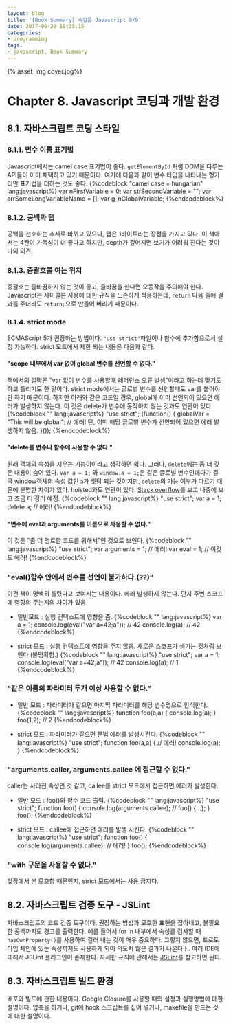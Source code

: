 ```yaml
---
layout: blog
title: '[Book Summary] 속깊은 Javascript 8/9'
date: 2017-06-29 18:35:15
categories:
- programming
tags:
- javascript, Book Summary
---
```


{% asset_img cover.jpg%}
 
# Chapter 8. Javascript 코딩과 개발 환경

## 8.1. 자바스크립트 코딩 스타일

### 8.1.1. 변수 이름 표기법
Javascript에서는 camel case 표기법이 좋다. ```getElementById``` 처럼 DOM을 다루는 API들이 이미 채택하고 있기 때문이다. 여기에 다음과 같이 변수 타입을 나타내는 헝가리안 표기법을 더하는 것도 좋다.
{%codeblock "camel case + hungarian" lang:javascript%}
var nFirstVariable = 0;
var strSecondVariable = "";
var arrSomeLongVariableName = [];
var g_nGlobalVariable;
{%endcodeblock%}

### 8.1.2. 공백과 탭
공백을 선호하는 추세로 바뀌고 있으나, 탭은 1바이트라는 장점을 가지고 있다. 이 책에서는 4칸이 가독성이 더 좋다고 하지만, depth가 깊어지면 보기가 어려워 진다는 것이 나의 의견. 

### 8.1.3. 중괄호를 여는 위치
중괄호는 줄바꿈하지 않는 것이 좋고, 줄바꿈을 한다면 오동작을 주의해야 한다. Javascript는 세미콜론 사용에 대한 규칙을 느슨하게 적용하는데, ```return``` 다음 줄에 결과를 주더라도 ```return;```으로 만들어 버리기 때문이다. 

### 8.1.4. strict mode
ECMAScript 5가 권장하는 방법이다. ```"use strict"```파일이나 함수에 추가함으로서 설정 가능하다. strict 모드에서 제한 되는 내용은 다음과 같다.

#### "scope 내부에서 var 없이 global 변수를 선언할 수 없다."
책에서의 설명은 "var 없이 변수를 사용할때 레퍼런스 오류 발생"이라고 하는데 맞기도 하고 틀리기도 한 말이다. strict mode에서는 글로벌 변수를 선언할때도 var를 붙어야만 하기 때문이다. 하지만 아래와 같은 코드일 경우, global에 이미 선언되어 있으면 에러가 발생하지 않는다. 이 것은 delete가 변수에 동작하지 않는 것과도 연관이 있다. 
{%codeblock "" lang:javascript%}
"use strict";
(function() {
    globalVar = "This will be global"; 
    // 에러! 단, 이미 해당 글로벌 변수가 선언되어 있으면 에러 발생하지 않음.
}());
{%endcodeblock%}

#### "delete를 변수나 함수에 사용할 수 없다." 
원래 객체의 속성을 지우는 기능이이라고 생각하면 쉽다. 그러나, ```delete```에는 좀 더 깊은 내용이 숨어 있다. ```var a = 1;``` 와 ```window.a = 1;```은 같은 글로벌 변수인데다가 결국 window객체의 속성 값인   ```a```가 셋팅 되는 것이지만, ```delete```의 가능 여부가 다르기 때문에 분명한 차이가 있다. hoisted와도 연관이 있다. [Stack overflow]("https://stackoverflow.com/questions/1596782/how-to-unset-a-javascript-variable")를 보고 나중에 보고 조금 더 정리 예정.
{%codeblock "" lang:javascript%}
"use strict";
var a = 1;
delete a; // 에러!
{%endcodeblock%}  
  
#### "변수에 eval과 arguments를 이름으로 사용할 수 없다."
이 것은 "좀 더 명료한 코드를 위해서"인 것으로 보인다.
{%codeblock "" lang:javascript%}
"use strict";
var arguments = 1; // 에러!
var eval = 1; // 이것도 에러!
{%endcodeblock%}    

### "eval()함수 안에서 변수를 선언이 불가하다.(??)"
이건 책이 명백히 틀렸다고 보여지는 내용이다. 에러 발생하지 않는다. 단지 주변 스코프에 영향의 주는지의 차이가 있음. 

- 일반모드 : 실행 컨텍스트에 영향을 줌. 
{%codeblock "" lang:javascript%}
var a = 1;
console.log(eval("var a=42;a")); // 42
console.log(a); // 42
{%endcodeblock%}

- strict 모드 : 실행 컨텍스트에 영향을 주지 않음. 새로운 스코프가 생기는 것처럼 보인다 (불명확함.)
{%codeblock "" lang:javascript%}
"use strict";
var a = 1;
console.log(eval("var a=42;a")); // 42
console.log(a); // 1
{%endcodeblock%}

### "같은 이름의 파라미터 두개 이상 사용할 수 없다."
- 일반 모드 : 파라미터가 같으면 마지막 파라미터를 해당 변수명으로 인식한다.
{%codeblock "" lang:javascript%}
function foo(a,a) {
    console.log(a); 
}
foo(1,2); // 2
{%endcodeblock%}

- strict 모드 : 파라미터가 같으면 문법 에러를 발생시킨다.
{%codeblock "" lang:javascript%}
"use strict";
function foo(a,a) { // 에러!
    console.log(a); 
}
{%endcodeblock%}

### "arguments.caller, arguments.callee 에 접근할 수 없다."

caller는 사라진 속성인 것 같고, callee를 strict 모드에서 접근하면 에러가 발생한다.
- 일반 모드 : foo()와 함수 코드 출력.
{%codeblock "" lang:javascript%}
"use strict";
function foo() {
    console.log(arguments.callee); // foo() {...}; 
}
foo();
{%endcodeblock%}

- strict 모드 : callee에 접근하면 에러를 발생 시킨다.
{%codeblock "" lang:javascript%}
"use strict";
function foo() {
    console.log(arguments.callee); // 에러! 
}
foo();
{%endcodeblock%}

### "with 구문을 사용할 수 없다."
앞장에서 본 모호함 때문인지, strict 모드에서는 사용 금지다.

## 8.2. 자바스크립트 검증 도구 - JSLint

자바스크립트의 코드 검증 도구이다. 권장하는 방법과 모호한 표현을 잡아내고, 불필요한 공백까지도 경고를 출력한다. 예를 들어서 for in 내부에서 속성를 검사할 때 ```hasOwnProperty()```를 사용하여 걸러 내는 것이 매우 중요하다. 그렇지 않으면, 프로토타입 체인에 있는 속성까지도 사용하게 되어 의도치 않은 결과가 나온다ㅏ. 여러 IDE에 대해서 JSLint 플러그인이 존재한다. 자세한 규칙에 관해서는 [JSLint]("http://www.jslint.com/help.html")를 참고하면 된다.

## 8.3. 자바스크립트 빌드 환경

 배포와 빌드에 관한 내용이다. Google Closure를 사용할 때의 설정과 실행방법에 대한 설명이다. 압축을 하거나, git에 hook 스크립트를 집어 넣거나, makefile을 만드는 것에 대한 설명이다.